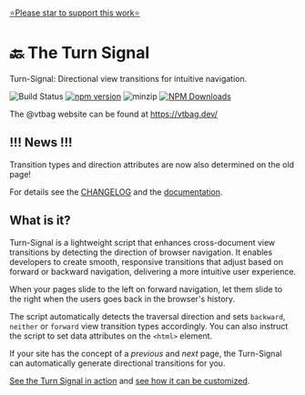 [⭐️Please star to support this work⭐️](https://github.com/vtbag/turn-signal)

# 🔙 The Turn Signal

Turn-Signal: Directional view transitions for intuitive navigation.

![Build Status](https://github.com/vtbag/turn-signal/actions/workflows/run-build.yml/badge.svg)
[![npm version](https://img.shields.io/npm/v/@vtbag/turn-signal/latest)](https://www.npmjs.com/package/@vtbag/turn-signal)
![minzip](https://badgen.net/bundlephobia/minzip/@vtbag/turn-signal)
[![NPM Downloads](https://img.shields.io/npm/dw/@vtbag/turn-signal)](https://www.npmjs.com/package/@vtbag/turn-signal)

The @vtbag website can be found at https://vtbag.dev/

## !!! News !!!

Transition types and direction attributes are now also determined on the old page!

For details see the [CHANGELOG](https://github.com/vtbag/turn-signal/blob/main/CHANGELOG.md) and the [documentation](https://vtbag.dev/tools/turn-signal/).


## What is it?

Turn-Signal is a lightweight script that enhances cross-document view transitions by detecting the direction of browser navigation. It enables developers to create smooth, responsive transitions that adjust based on forward or backward navigation, delivering a more intuitive user experience.

When your pages slide to the left on forward navigation, let them slide to the right when the users goes back in the browser's history.

The script automatically detects the traversal direction and sets `backward`, `neither` or `forward` view transition types accordingly. You can also instruct the script to set data attributes on the `<html>` element.

If your site has the concept of a _previous_ and _next_ page, the Turn-Signal can automatically generate directional transitions for you.

[See the Turn Signal in action](https://vtbag.dev/signal-demo/bag/) and [see how it can be customized](https://vtbag.dev/tools/turn-signal/).